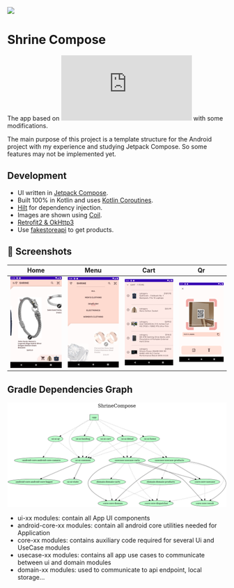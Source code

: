 
![](https://github.com/android-tut-study/jetpack-compose-template/workflows/Dependency%20Graph/badge.svg)
# Shrine Compose


The app based on ![Shrine Material Design](https://material.io/design/material-studies/shrine.html) with some modifications.

The main purpose of this project is a template structure for the Android project with my experience and studying Jetpack Compose. So some features may not be implemented yet.

## Development

* UI written in [Jetpack Compose](https://developer.android.com/jetpack/compose).
* Built 100% in Kotlin and uses [Kotlin Coroutines](https://kotlinlang.org/docs/reference/coroutines/coroutines-guide.html).
* [Hilt](https://dagger.dev/hilt/) for dependency injection.
* Images are shown using [Coil](https://coil-kt.github.io/coil/).
* [Retrofit2 & OkHttp3](https://github.com/square/retrofit)
* Use [fakestoreapi](https://fakestoreapi.com) to get products.

## :camera_flash: Screenshots

Home | Menu | Cart | Qr
--- | --- | --- | --- |
<img src="/screenshots/home.png" width="260"> | <img src="/screenshots/menu.png" width="260"> |  <img src="/screenshots/cart.png" width="260"> | <img src="/screenshots/qr.png" width="260">

## Gradle Dependencies Graph
![](gradle/dependency-graph/project.dot.png)

* ui-xx modules: contain all App UI components
* android-core-xx modules: contain all android core utilities needed for Application
* core-xx modules: contains auxiliary code required for several Ui and UseCase modules
* usecase-xx modules: contains all app use cases to communicate between ui and domain modules
* domain-xx modules: used to communicate to api endpoint, local storage...
